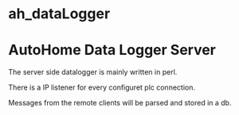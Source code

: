 # ah_dataLogger

<h1>AutoHome Data Logger Server</h1>
<p>The server side datalogger is mainly written in perl.</p>
<p>There is a IP listener for every configuret plc connection.</p>
<p>Messages from the remote clients will be parsed and stored in a db.</p>